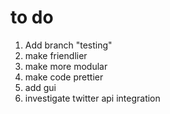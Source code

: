 # to do
1. Add branch "testing"
1. make friendlier
2. make more modular
3. make code prettier
4. add gui
5. investigate twitter api integration
